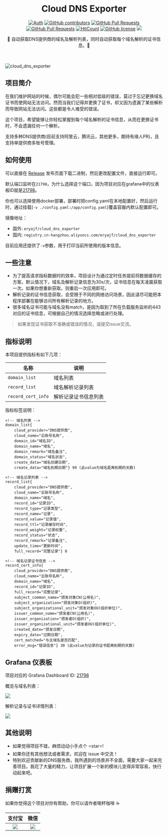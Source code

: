 <div align="center">
<h1>Cloud DNS Exporter</h1>

[![Auth](https://img.shields.io/badge/Auth-eryajf-ff69b4)](https://github.com/eryajf)
[![GitHub contributors](https://img.shields.io/github/contributors/eryajf/cloud_dns_exporter)](https://github.com/eryajf/cloud_dns_exporter/graphs/contributors)
[![GitHub Pull Requests](https://img.shields.io/github/issues-pr/eryajf/cloud_dns_exporter)](https://github.com/eryajf/cloud_dns_exporter/pulls)
[![GitHub Pull Requests](https://img.shields.io/github/stars/eryajf/cloud_dns_exporter)](https://github.com/eryajf/cloud_dns_exporter/stargazers)
[![HitCount](https://views.whatilearened.today/views/github/eryajf/cloud_dns_exporter.svg)](https://github.com/eryajf/cloud_dns_exporter)
[![GitHub license](https://img.shields.io/github/license/eryajf/cloud_dns_exporter)](https://github.com/eryajf/cloud_dns_exporter/blob/main/LICENSE)
[![](https://img.shields.io/badge/Awesome-MyStarList-c780fa?logo=Awesome-Lists)](https://github.com/eryajf/awesome-stars-eryajf#readme)

<p> 🧰 自动获取DNS提供商的域名及解析列表，同时自动获取每个域名解析的证书信息。🧰 </p>

<img src="https://cdn.jsdelivr.net/gh/eryajf/tu@main/img/image_20240420_214408.gif" width="800"  height="3">
</div><br>

![cloud_dns_exporter](https://socialify.git.ci/eryajf/cloud_dns_exporter/image?description=1&descriptionEditable=%E9%80%90%E6%AD%A5%E8%BF%88%E5%90%91%E8%BF%90%E7%BB%B4%E7%9A%84%E5%9B%9B%E4%B8%AA%E7%8E%B0%E4%BB%A3%E5%8C%96%EF%BC%9A%E8%A7%84%E8%8C%83%E5%8C%96%EF%BC%8C%E6%A0%87%E5%87%86%E5%8C%96%EF%BC%8C%E9%AB%98%E6%95%88%E5%8C%96%EF%BC%8C%E4%BC%98%E9%9B%85%E5%8C%96&font=Bitter&forks=1&issues=1&language=1&name=1&owner=1&pattern=Circuit%20Board&pulls=1&stargazers=1&theme=Light)

</div>

## 项目简介

在我们维护网站的时候，偶尔可能会犯一些相对低级的错误，莫过于忘记更换域名证书而使网站无法访问。然而当我们记得并更换了证书，却又因为遗漏了某些解析而导致网站无法访问。这些都是令人难受的错误。

这个项目，希望能够让你轻松掌握到每个域名解析的证书信息，从而在更换证书时，不会遗漏任何一个解析。

支持多种DNS提供商(目前支持阿里云，腾讯云，其他更多，期待有缘人PR)，且支持单提供商多账号管理。

## 如何使用

可以直接在 [Release](https://github.com/eryajf/cloud_dns_exporter/releases) 发布页面下载二进制，然后更改配置文件，直接运行即可。

默认端口监听在`21798`，为什么选择这个端口，因为项目对应在grafana中的仪表板ID就是[21798](https://grafana.com/grafana/dashboards/21798-cloud-dns-record-info/)。

你也可以选择使用docker部署，部署时把config.yaml在本地配置好，然后运行时，通过挂载(`-v ./config.yaml:/app/config.yaml`)覆盖容器内默认配置即可。

镜像地址：
- 国外: `eryajf/cloud_dns_exporter`
- 国内: `registry.cn-hangzhou.aliyuncs.com/eryajf/cloud_dns_exporter`

目前应用还提供了`-v`参数，用于打印当前所使用的版本信息。

## 一些注意

- 为了提高请求指标数据时的效率，项目设计为通过定时任务提前将数据缓存的方案，默认情况下，域名及解析记录信息为30s/次，证书信息在每天凌晨获取一次。如果你想重新获取，则重启一次应用即可。
- 解析记录的证书信息获取，会受限于不同的网络访问场景，因此请尽可能把本程序部署在能够访问所有解析记录的地方。
- 很多域名证书可能与域名没有match，是因为取到了所在负载服务监听的443对应的证书信息，可根据自己的情况选择忽略或进行处理。

> 如果发现证书获取不准确或错误的情况，请提交issue交流。

## 指标说明

本项目提供指标有如下几项：

| 名称               | 说明                 |
| ------------------ | -------------------- |
| `domain_list`      | 域名列表             |
| `record_list`      | 域名解析记录列表     |
| `record_cert_info` | 解析记录证书信息列表 |

指标标签说明：

```
<!-- 域名列表 -->
domain_list{
    cloud_provider="DNS提供商",
    cloud_name="云账号名称",
    domain_id="域名ID",
    domain_name="域名",
    domain_remark="域名备注",
    domain_status="域名状态",
    create_data="域名创建日期",
    create_data="域名到期日期"} 99 (此value为域名距离到期的天数)

<!-- 域名记录列表 -->
record_list{
    cloud_provider="DNS提供商",
    cloud_name="云账号名称",
    domain_name="域名",
    record_id="记录ID",
    record_type="记录类型",
    record_name="记录",
    record_value="记录值",
    record_ttl="记录缓存时间",
    record_weight="记录权重",
    record_status="状态",
    record_remark="记录备注",
    update_time="更新时间",
    full_record="完整记录"} 0

<!-- 域名记录证书信息 -->
record_cert_info{
    cloud_provider="DNS提供商",
    cloud_name="云账号名称",
    domain_name="域名",
    record_id="记录ID",
    full_record="完整记录",
    subject_common_name="颁发对象CN(公用名)",
    subject_organization="颁发对象O(组织)",
    subject_organizational_unit="颁发对象OU(组织单位)",
    issuer_common_name="颁发者CN(公用名)",
    issuer_organization="颁发者O(组织)",
    issuer_organizational_unit="颁发者OU(组织单位)",
    created_date="颁发日期",
    expiry_date="过期日期",
    cert_matched="与主域名是否匹配",
    error_msg="错误信息"} 30 (此value为记录的证书距离到期的天数)
```

## Grafana 仪表板

项目对应的 Grafana Dashboard ID: [21798](https://grafana.com/grafana/dashboards/21798-cloud-dns-record-info/)

概览与域名列表：

![](https://t.eryajf.net/imgs/2024/08/1725118602116.webp)

解析记录与证书详情列表：

![](https://t.eryajf.net/imgs/2024/08/1725118643455.webp)

## 其他说明

- 如果觉得项目不错，麻烦动动小手点个 ⭐️star⭐️!
- 如果你还有其他想法或者需求，欢迎在 issue 中交流！
- 特别欢迎贡献新的DNS服务商，我所遇到的场景并不全面，需要大家一起来完善项目。我花了大量的精力，让项目扩展一个新的模块儿变得非常容易，快行动起来吧。

## 捐赠打赏

如果你觉得这个项目对你有帮助，你可以请作者喝杯咖啡 ☕️

| 支付宝|微信|
|:--------: |:--------: |
|![](https://t.eryajf.net/imgs/2023/01/fc21022aadd292ca.png)| ![](https://t.eryajf.net/imgs/2023/01/834f12107ebc432a.png) |
